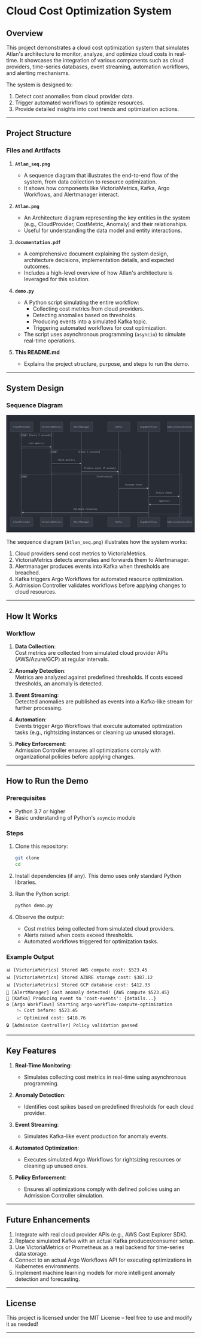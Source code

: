 # **Cloud Cost Optimization System**

## **Overview**
This project demonstrates a cloud cost optimization system that simulates Atlan's architecture to monitor, analyze, and optimize cloud costs in real-time. It showcases the integration of various components such as cloud providers, time-series databases, event streaming, automation workflows, and alerting mechanisms.

The system is designed to:
1. Detect cost anomalies from cloud provider data.
2. Trigger automated workflows to optimize resources.
3. Provide detailed insights into cost trends and optimization actions.

---

## **Project Structure**

### **Files and Artifacts**
1. **`Atlan_seq.png`**  
   - A sequence diagram that illustrates the end-to-end flow of the system, from data collection to resource optimization.
   - It shows how components like VictoriaMetrics, Kafka, Argo Workflows, and Alertmanager interact.

2. **`Atlan.png`**  
   - An Architecture diagram representing the key entities in the system (e.g., CloudProvider, CostMetric, Anomaly) and their relationships.
   - Useful for understanding the data model and entity interactions.

3. **`documentation.pdf`**  
   - A comprehensive document explaining the system design, architecture decisions, implementation details, and expected outcomes.
   - Includes a high-level overview of how Atlan's architecture is leveraged for this solution.

4. **`demo.py`**  
   - A Python script simulating the entire workflow:
     - Collecting cost metrics from cloud providers.
     - Detecting anomalies based on thresholds.
     - Producing events into a simulated Kafka topic.
     - Triggering automated workflows for cost optimization.
   - The script uses asynchronous programming (`asyncio`) to simulate real-time operations.

5. **This README.md**  
   - Explains the project structure, purpose, and steps to run the demo.

---

## **System Design**

### **Sequence Diagram**
![Sequence Diagram](Atlanseq.png)

The sequence diagram (`Atlan_seq.png`) illustrates how the system works:
1. Cloud providers send cost metrics to VictoriaMetrics.
2. VictoriaMetrics detects anomalies and forwards them to Alertmanager.
3. Alertmanager produces events into Kafka when thresholds are breached.
4. Kafka triggers Argo Workflows for automated resource optimization.
5. Admission Controller validates workflows before applying changes to cloud resources.

---

## **How It Works**

### Workflow
1. **Data Collection**:  
   Cost metrics are collected from simulated cloud provider APIs (AWS/Azure/GCP) at regular intervals.
   
2. **Anomaly Detection**:  
   Metrics are analyzed against predefined thresholds. If costs exceed thresholds, an anomaly is detected.

3. **Event Streaming**:  
   Detected anomalies are published as events into a Kafka-like stream for further processing.

4. **Automation**:  
   Events trigger Argo Workflows that execute automated optimization tasks (e.g., rightsizing instances or cleaning up unused storage).

5. **Policy Enforcement**:  
   Admission Controller ensures all optimizations comply with organizational policies before applying changes.

---

## **How to Run the Demo**

### Prerequisites
- Python 3.7 or higher
- Basic understanding of Python's `asyncio` module

### Steps
1. Clone this repository:
   ```bash
   git clone 
   cd 
   ```

2. Install dependencies (if any). This demo uses only standard Python libraries.

3. Run the Python script:
   ```bash
   python demo.py
   ```

4. Observe the output:
   - Cost metrics being collected from simulated cloud providers.
   - Alerts raised when costs exceed thresholds.
   - Automated workflows triggered for optimization tasks.

### Example Output
```plaintext
📊 [VictoriaMetrics] Stored AWS compute cost: $523.45
📊 [VictoriaMetrics] Stored AZURE storage cost: $387.12
📊 [VictoriaMetrics] Stored GCP database cost: $412.33
🚨 [AlertManager] Cost anomaly detected! {AWS compute $523.45}
🔁 [Kafka] Producing event to 'cost-events': {details...}
⚙️ [Argo Workflows] Starting argo-workflow-compute-optimization
    📉 Cost before: $523.45
    📈 Optimized cost: $418.76
🔒 [Admission Controller] Policy validation passed
```

---

## **Key Features**

1. **Real-Time Monitoring**:
   - Simulates collecting cost metrics in real-time using asynchronous programming.

2. **Anomaly Detection**:
   - Identifies cost spikes based on predefined thresholds for each cloud provider.

3. **Event Streaming**:
   - Simulates Kafka-like event production for anomaly events.

4. **Automated Optimization**:
   - Executes simulated Argo Workflows for rightsizing resources or cleaning up unused ones.

5. **Policy Enforcement**:
   - Ensures all optimizations comply with defined policies using an Admission Controller simulation.

---

## **Future Enhancements**

1. Integrate with real cloud provider APIs (e.g., AWS Cost Explorer SDK).
2. Replace simulated Kafka with an actual Kafka producer/consumer setup.
3. Use VictoriaMetrics or Prometheus as a real backend for time-series data storage.
4. Connect to an actual Argo Workflows API for executing optimizations in Kubernetes environments.
5. Implement machine learning models for more intelligent anomaly detection and forecasting.

---

## **License**
This project is licensed under the MIT License – feel free to use and modify it as needed!

---
